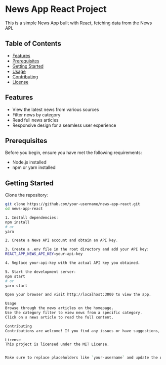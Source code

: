 # News App React Project

This is a simple News App built with React, fetching data from the News API.

## Table of Contents

- [Features](#features)
- [Prerequisites](#prerequisites)
- [Getting Started](#getting-started)
- [Usage](#usage)
- [Contributing](#contributing)
- [License](#license)

## Features

- View the latest news from various sources
- Filter news by category
- Read full news articles
- Responsive design for a seamless user experience

## Prerequisites

Before you begin, ensure you have met the following requirements:

- Node.js installed
- npm or yarn installed

## Getting Started

Clone the repository:

   ```bash
   git clone https://github.com/your-username/news-app-react.git
   cd news-app-react

1. Install dependencies:
npm install
# or
yarn

2. Create a News API account and obtain an API key.

3. Create a .env file in the root directory and add your API key:
REACT_APP_NEWS_API_KEY=your-api-key

4. Replace your-api-key with the actual API key you obtained.

5. Start the development server:
npm start
# or
yarn start

Open your browser and visit http://localhost:3000 to view the app.

Usage
Browse through the news articles on the homepage.
Use the category filter to view news from a specific category.
Click on a news article to read the full content.

Contributing
Contributions are welcome! If you find any issues or have suggestions, feel free to open an issue or create a pull request.

License
This project is licensed under the MIT License.


Make sure to replace placeholders like `your-username` and update the API key in the `.env` file. Customize the content based on your project structure and additional features.
